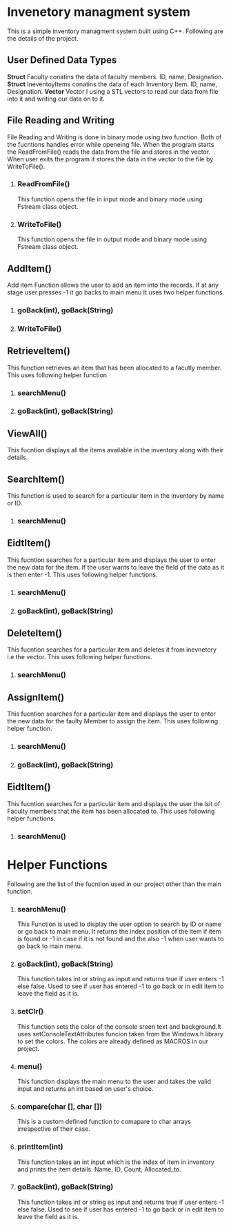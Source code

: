 <h1> Invenetory managment system</h1>
This is a simple inventory managment system built using C++.
Following are the details of the project.

<h2>User Defined Data Types</h2>
<b>Struct</b> Faculty conatins the data of faculty members. ID, name, Designation.
<b>Struct</b> IneventoyItems conatins the data of each Inventory Item. ID, name, Designation.
<b>Vector</b> Vector I using a STL vectors to read our data from file into it and writing our data on to it.

<h2>File Reading and Writing</h2>
File Reading and Writing is done in binary mode using two function. Both of the fucntions handles error while openeing file.
When the program starts the ReadFromFile() reads the data from the file and stores in the vector.
When user exits the program it stores the data in the vector to the file by WriteToFile().

<ol>
  <li>
    <h3>ReadFromFile()</h3>
      This function opens the file in input mode and binary mode using Fstream class object.
  </li>
  <li>
    <h3>WriteToFile()</h3>
      This function opens the file in output mode and binary mode using Fstream class object.
  </li>
      
 </ol>
 
 <h2>AddItem()</h2>
  Add item Function allows the user to add an item into the records.
  If at any stage user presses -1 it go backs to main menu
  It uses two helper functions.
  <ol>
  <li>
    <h3>goBack(int), goBack(String)</h3>
  </li>
  <li>
    <h3>WriteToFile()</h3>
  </li>
      
 </ol>
 
  <h2>RetrieveItem()</h2>
This function retrieves an item that has been allocated to a facutly member.
This uses following helper function
  <ol>
  <li>
    <h3>searchMenu()</h3>
  </li>
  <li>
    <h3>goBack(int), goBack(String)</h3>
  </li>
 </ol>
 
 <h2>ViewAll()</h2>
 This fucntion displays all the items available in the inventory along with their details.
 
 
 <h2>SearchItem()</h2>
 This function is used to search for a particular item in the inventory by name or ID.
  <ol>
  <li>
    <h3>searchMenu()</h3>
  </li>
 </ol>
 
 <h2>EidtItem()</h2>
This fucntion searches for a particular item and displays the user to enter the new data for the item. If the user wants to leave the field of the data as it is then enter -1. This uses following helper functions.
  <ol>
  <li>
    <h3>searchMenu()</h3>
  </li>
  <li>
    <h3>goBack(int), goBack(String)</h3>
  </li>
 </ol>
 
  <h2>DeleteItem()</h2>
This fucntion searches for a particular item and deletes it from inevnetory i.e the vector.
This uses following helper functions.
  <ol>
  <li>
    <h3>searchMenu()</h3>
  </li>
 </ol>
 
  <h2>AssignItem()</h2>
This fucntion searches for a particular item and displays the user to enter the new data for the faulty Member to assign the item. 
This uses following helper function.
  <ol>
  <li>
    <h3>searchMenu()</h3>
  </li>
  <li>
    <h3>goBack(int), goBack(String)</h3>
  </li>
 </ol>
 
  <h2>EidtItem()</h2>
This fucntion searches for a particular item and displays the user the lsit of Faculty members that the item has been allocated to.
This uses following helper functions.
  <ol>
  <li>
    <h3>searchMenu()</h3>
  </li>
 </ol>
 
 <h1>Helper Functions</h1>
 Following are the list of the fucntion used in our project other than the main function.
 
  <ol>
  <li>
    <h3>searchMenu()</h3>
    This Function is used to display the user option to search by ID or name or go back to main menu. It returns the index position of the item if item is found or -1 in case if it is not found and the also -1 when user wants to go back to main menu.
  </li>
  <li>
    <h3>goBack(int), goBack(String)</h3>
    This function takes int or string as input and returns true if user enters -1 else false. Used to see if user has entered -1 to go back or in edit item to leave the field as it is.
  </li>
  <li>
    <h3>setClr()</h3>
    This function sets the color of the console sreen text and background.It uses setConsoleTextAttributes funcion taken from the Windows.h library to set the colors. The colors are already defined as MACROS in our project.
  </li>
  
  <li>
    <h3>menu()</h3>
    This function displays the main menu to the user and takes the valid input and returns an int based on user's choice.
  </li>
  
  <li>
    <h3>compare(char [], char [])</h3>
   This is a custom defined function to comapare to char arrays irrespective of their case.
  </li>
  
  <li>
    <h3>printItem(int)</h3>
    This function takes an int input which is the index of item in inventory and prints the item details. Name, ID, Count, Allocated_to.
  </li>
  <li>
    <h3>goBack(int), goBack(String)</h3>
    This function takes int or string as input and returns true if user enters -1 else false. Used to see if user has entered -1 to go back or in edit item to leave the field as it is.
  </li>

 
 </ol>
 
